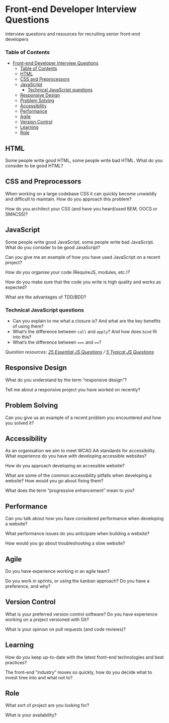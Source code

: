 Front-end Developer Interview Questions
=======================================

Interview questions and resources for recruiting senior front-end developers

### Table of Contents

-   [Front-end Developer Interview Questions](#front-end-developer-interview-questions)
    -   [Table of Contents](#table-of-contents)
    -   [HTML](#html)
    -   [CSS and Preprocessors](#css-and-preprocessors)
    -   [JavaScript](#javascript)
        -   [Technical JavaScript questions](#technical-javascript-questions)
    -   [Responsive Design](#responsive-design)
    -   [Problem Solving](#problem-solving)
    -   [Accessibility](#accessibility)
    -   [Performance](#performance)
    -   [Agile](#agile)
    -   [Version Control](#version-control)
    -   [Learning](#learning)
    -   [Role](#role)

HTML
----

Some people write good HTML, some people write bad HTML. What do you consider to be good HTML?

CSS and Preprocessors
---------------------

When working on a large codebase CSS it can quickly become unwieldly and difficult to maintain. How do you approach this problem?

How do you architect your CSS (and have you heard/used BEM, OOCS or SMACSS)?

JavaScript
----------

Some people write good JavaScript, some people write bad JavaScript. What do you consider to be good JavaScript?

Can you give me an example of how you have used JavaScript on a recent project?

How do you organise your code (RequireJS, modules, etc.)?

How do you make sure that the code you write is high quality and works as expected?

What are the advantages of TDD/BDD?

### Technical JavaScript questions

-   Can you explain to me what a closure is? And what are the key benefits of using them?
-   What’s the difference between `call` and `apply`? And how does `bind` fit into this?
-   What’s the difference between `===` and `==`?

*Question resources: [25 Essential JS Questions](http://www.toptal.com/javascript/interview-questions) / [5 Typical JS Questions](http://www.sitepoint.com/5-typical-javascript-interview-exercises/)*

Responsive Design
-----------------

What do you understand by the term “responsive design”?

Tell me about a responsive project you have worked on recently?

Problem Solving
---------------

Can you give us an example of a recent problem you encountered and how you solved it?

Accessibility
-------------

As an organisation we aim to meet WCAG AA standards for accessibility. What experience do you have with developing accessible websites?

How do you approach developing an accessible website?

What are some of the common accessibility pitfalls when developing a website? How would you go about fixing them?

What does the term “progressive enhancement” mean to you?

Performance
-----------

Can you talk about how you have considered performance when developing a website?

What performance issues do you anticipate when building a website?

How would you go about troubleshooting a slow website?

Agile
-----

Do you have experience working in an agile team?

Do you work in sprints, or using the kanban approach? Do you have a preference, and why?

Version Control
---------------

What is your preferred version control software? Do you have experience working on a project versioned with Git?

What is your opinion on pull requests (and code reviews)?

Learning
--------

How do you keep up-to-date with the latest front-end technologies and best practices?

The front-end “industry” moves so quickly, how do you decide what to invest time into and what not to?

Role
----

What sort of project are you looking for?

What is your availability?
